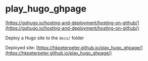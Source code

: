 # play_hugo_ghpage

[https://gohugo.io/hosting-and-deployment/hosting-on-github/](https://gohugo.io/hosting-and-deployment/hosting-on-github/)

Deploy a Hugo site to the `docs/` folder

Deployed site: 
[https://hkpeterpeter.github.io/play_hugo_ghpage/](https://hkpeterpeter.github.io/play_hugo_ghpage/)